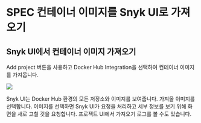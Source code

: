 # SPEC 컨테이너 이미지를 Snyk UI로 가져오기

## Snyk UI에서 컨테이너 이미지 가져오기

Add project 버튼을 사용하고 Docker Hub Integration을 선택하여 컨테이너 이미지를 가져옵니다.

![](https://partner-workshop-assets.s3.us-east-2.amazonaws.com/import\_containerimage\_add\_project.png)

Snyk UI는 Docker Hub 환경의 모든 저장소와 이미지를 보여줍니다. 가져올 이미지를 선택합니다. 이미지를 선택하면 Snyk UI가 요청을 처리하고 세부 정보를 보기 위해 화면을 새로 고칠 것을 요청합니다. 프로젝트 UI에서 가져오기 로그를 볼 수도 있습니다.
